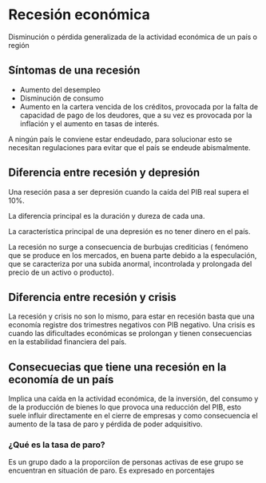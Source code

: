 # Recesión económica
Disminución o pérdida generalizada de la actividad económica de un país o región

## Síntomas de una recesión
- Aumento del desempleo
- Disminución de consumo
- Aumento en la cartera vencida de los créditos, provocada por la falta de capacidad de pago de los deudores, que a su vez es provocada por la inflación y el aumento en tasas de interés.


A ningún país le conviene estar endeudado, para solucionar esto se necesitan regulaciones para evitar que el país se endeude abismalmente.

## Diferencia entre recesión y depresión
Una reseción pasa a ser depresión cuando la caída del PIB real supera el 10%.

La diferencia principal es la duración y dureza de cada una.

La característica principal de una depresión es no tener dinero en el país.

La recesión no surge a consecuencia de burbujas crediticias ( fenómeno que se produce en los mercados, en buena parte debido a la especulación, que se caracteriza por una subida anormal, incontrolada y prolongada del precio de un activo o producto).

## Diferencia entre recesión y crisis
La recesión y crisis no son lo mismo, para estar en recesión basta que una economía registre dos trimestres negativos con PIB negativo. Una crisis es cuando las dificultades económicas se prolongan y tienen consecuencias en la estabilidad financiera del país.

## Consecuecias que tiene una recesión en la economía de un país
Implica una caída en la actividad económica, de la inversión, del consumo y de la producción de bienes lo que provoca una reducción del PIB, esto suele influir directamente en el cierre de empresas y como consecuencia el aumento de la tasa de paro y pérdida de poder adquisitivo.

### ¿Qué es la tasa de paro?
Es un grupo dado a la proporciíon de personas activas de ese grupo se encuentran en situación de paro. Es expresado en porcentajes